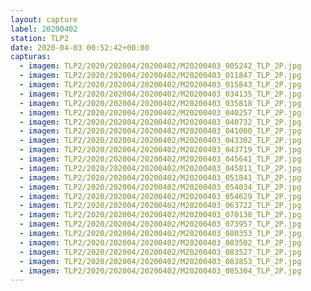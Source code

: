 ```yaml
---
layout: capture
label: 20200402
station: TLP2
date: 2020-04-03 00:52:42+00:00
capturas:
  - imagem: TLP2/2020/202004/20200402/M20200403_005242_TLP_2P.jpg
  - imagem: TLP2/2020/202004/20200402/M20200403_011847_TLP_2P.jpg
  - imagem: TLP2/2020/202004/20200402/M20200403_015843_TLP_2P.jpg
  - imagem: TLP2/2020/202004/20200402/M20200403_034135_TLP_2P.jpg
  - imagem: TLP2/2020/202004/20200402/M20200403_035818_TLP_2P.jpg
  - imagem: TLP2/2020/202004/20200402/M20200403_040257_TLP_2P.jpg
  - imagem: TLP2/2020/202004/20200402/M20200403_040732_TLP_2P.jpg
  - imagem: TLP2/2020/202004/20200402/M20200403_041000_TLP_2P.jpg
  - imagem: TLP2/2020/202004/20200402/M20200403_043302_TLP_2P.jpg
  - imagem: TLP2/2020/202004/20200402/M20200403_043719_TLP_2P.jpg
  - imagem: TLP2/2020/202004/20200402/M20200403_045641_TLP_2P.jpg
  - imagem: TLP2/2020/202004/20200402/M20200403_045811_TLP_2P.jpg
  - imagem: TLP2/2020/202004/20200402/M20200403_051841_TLP_2P.jpg
  - imagem: TLP2/2020/202004/20200402/M20200403_054034_TLP_2P.jpg
  - imagem: TLP2/2020/202004/20200402/M20200403_054629_TLP_2P.jpg
  - imagem: TLP2/2020/202004/20200402/M20200403_063722_TLP_2P.jpg
  - imagem: TLP2/2020/202004/20200402/M20200403_070138_TLP_2P.jpg
  - imagem: TLP2/2020/202004/20200402/M20200403_073957_TLP_2P.jpg
  - imagem: TLP2/2020/202004/20200402/M20200403_080353_TLP_2P.jpg
  - imagem: TLP2/2020/202004/20200402/M20200403_083502_TLP_2P.jpg
  - imagem: TLP2/2020/202004/20200402/M20200403_083527_TLP_2P.jpg
  - imagem: TLP2/2020/202004/20200402/M20200403_083853_TLP_2P.jpg
  - imagem: TLP2/2020/202004/20200402/M20200403_085304_TLP_2P.jpg
---
```

